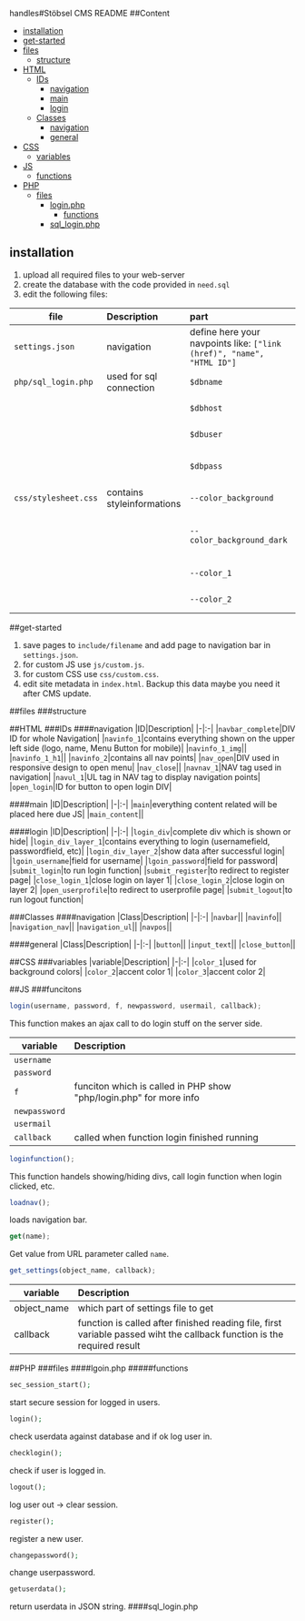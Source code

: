 handles#Stöbsel CMS README
##Content
* [installation](#installation)
* [get-started](#get-started)
* [files](#files)
  * [structure](#structure)
* [HTML](#html)
  * [IDs](#ids)
    * [navigation](#navigation)
    * [main](#main)
    * [login](#login)
  * [Classes](#classes)
    * [navigation](#navigation)
    * [general](#general)
* [CSS](#css)
  * [variables](#variables)
* [JS](#js)
  * [functions](#functions)
* [PHP](#php)
  * [files](#files)
    * [login.php](#login.php)
      * [functions](#functions)
    * [sql_login.php](#sql_login.php)

## installation
1.  upload all required files to your web-server
2.  create the database with the code provided in `need.sql`
3.  edit the following files:

|file|Description|part|function|
|-|:-|:-|:-|
|`settings.json`|navigation|define here your navpoints like: `["link (href)", "name", "HTML ID"]`|
|`php/sql_login.php`|used for sql connection|`$dbname`|database name|
|||`$dbhost`|database host|
|||`$dbuser`|database user|
|||`$dbpass`|database user password|
|`css/stylesheet.css`|contains styleinformations|`--color_background`|background color|
|||`--color_background_dark`|background color for second layers|
|||`--color_1`|accent color 1|
|||`--color_2`|accent color 2|

##get-started
1. save pages to `include/filename` and add page to navigation bar in `settings.json`.
2. for custom JS use `js/custom.js`.
3. for custom CSS use `css/custom.css`.
4. edit site metadata in `index.html`. Backup this data maybe you need it after CMS update.

##files
###structure

##HTML
###IDs
####navigation
|ID|Description|
|-|:-|
|`navbar_complete`|DIV ID for whole Navigation|
|`navinfo_1`|contains everything shown on the upper left side (logo, name, Menu Button for mobile)|
|`navinfo_1_img`||
|`navinfo_1_h1`||
|`navinfo_2`|contains all nav points|
|`nav_open`|DIV used in responsive design to open menu|
|`nav_close`||
|`navnav_1`|NAV tag used in navigation|
|`navul_1`|UL tag in NAV tag to display navigation points|
|`open_login`|ID for button to open login DIV|

####main
|ID|Description|
|-|:-|
|`main`|everything content related will be placed here due JS|
|`main_content`||

####login
|ID|Description|
|-|:-|
|`login_div`|complete div which is shown or hide|
|`login_div_layer_1`|contains everything to login (usernamefield, passwordfield, etc)|
|`login_div_layer_2`|show data after successful login|
|`lgoin_username`|field for username|
|`lgoin_password`|field for password|
|`submit_login`|to run login function|
|`submit_register`|to redirect to register page|
|`close_login_1`|close login on layer 1|
|`close_login_2`|close login on layer 2|
|`open_userprofile`|to redirect to userprofile page|
|`submit_logout`|to run logout function|


###Classes
####navigation
|Class|Description|
|-|:-|
|`navbar`||
|`navinfo`||
|`navigation_nav`||
|`navigation_ul`||
|`navpos`||

####general
|Class|Description|
|-|:-|
|`button`||
|`input_text`||
|`close_button`||

##CSS
###variables
|variable|Description|
|-|:-|
|`color_1`|used for background colors|
|`color_2`|accent color 1|
|`color_3`|accent color 2|

##JS
###funcitons
````javascript
login(username, password, f, newpassword, usermail, callback);
````
This function makes an ajax call to do login stuff on the server side.

|variable|Description|
|-|:-|
|`username`||
|`password`||
|`f`|funciton which is called in PHP show "php/login.php" for more info|
|`newpassword`||
|`usermail`||
|`callback`|called when function login finished running|
````javascript
loginfunction();
````
This function handels showing/hiding divs, call login function when login clicked, etc.
````javascript
loadnav();
````
loads navigation bar.
````javascript
get(name);
````
Get value from URL parameter called `name`.
````javascript
get_settings(object_name, callback);
````
|variable|Description|
|-|:-|
|object_name|which part of settings file to get|
|callback|function is called after finished reading file, first variable passed wiht the callback function is the required result|
##PHP
###files
####lgoin.php
#####functions
````php
sec_session_start();
````
start secure session for logged in users.
````php
login();
````
check userdata against database and if ok log user in.
````php
checklogin();
````
check if user is logged in.
````php
logout();
````
log user out -> clear session.
````php
register();
````
register a new user.
````php
changepassword();
````
change userpassword.
````php
getuserdata();
````
return userdata in JSON string.
####sql_login.php
